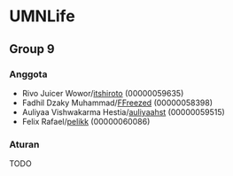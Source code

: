 # UMNLife
## Group 9

### Anggota
- Rivo Juicer Wowor/[itshiroto](https://github.com/itshiroto) (00000059635)
- Fadhil Dzaky Muhammad/[FFreezed](https://github.com/FFreezed) (00000058398)
- Auliyaa Vishwakarma Hestia/[auliyaahst](https://github.com/auliyaahst) (00000059515)
- Felix Rafael/[pelikk](https://github.com/pelikk) (00000060086)

### Aturan
TODO
